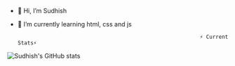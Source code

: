 - 👋 Hi, I’m Sudhish
- 🌱 I’m currently learning html, css and js


                                                                ⚡ Current Stats⚡

![Sudhish's GitHub stats](https://github-readme-stats.vercel.app/api?username=Sudhishhh&hide=contribs,prs)

<!---
skxopw/skxopw is a ✨ special ✨ repository because its `README.md` (this file) appears on your GitHub profile.
You can click the Preview link to take a look at your changes.
--->
